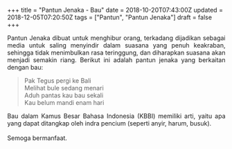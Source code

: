 +++
title = "Pantun Jenaka - Bau"
date = 2018-10-20T07:43:00Z
updated = 2018-12-05T07:20:50Z
tags = ["Pantun", "Pantun Jenaka"]
draft = false
+++

<div dir="ltr" style="text-align: left;" trbidi="on"><div style="text-align: justify;">Pantun Jenaka dibuat untuk menghibur orang, terkadang dijadikan sebagai media untuk saling menyindir dalam suasana yang penuh keakraban, sehingga tidak menimbulkan rasa teringgung, dan diharapkan suasana akan menjadi semakin riang. Berikut ini adalah pantun jenaka yang berkaitan dengan bau:</div><blockquote class="tr_bq">Pak Tegus pergi ke Bali<br />Melihat bule sedang menari<br />Aduh pantas kau bau sekali<br />Kau belum mandi enam hari</blockquote><div style="text-align: justify;">Bau dalam Kamus Besar Bahasa Indonesia (KBBI) memiliki arti, yaitu apa yang dapat ditangkap oleh indra pencium (seperti anyir, harum, busuk).</div><div style="text-align: justify;"><br /></div><div style="text-align: justify;">Semoga bermanfaat.</div></div>
